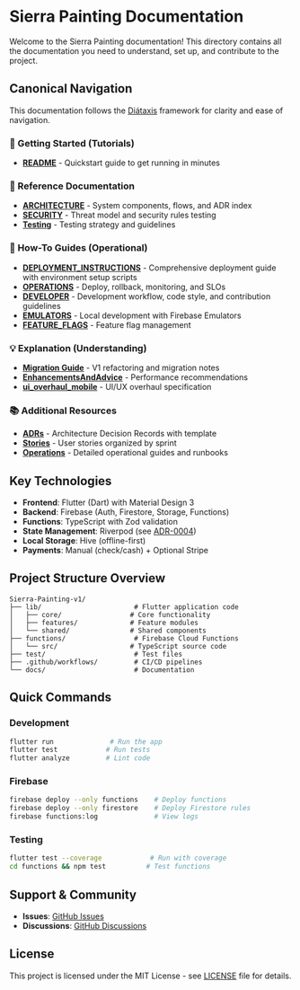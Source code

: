 # Sierra Painting Documentation

Welcome to the Sierra Painting documentation! This directory contains all the documentation you need to understand, set up, and contribute to the project.

## Canonical Navigation

This documentation follows the [Diátaxis](https://diataxis.fr/) framework for clarity and ease of navigation.

### 🚀 Getting Started (Tutorials)
- **[README](../README.md)** - Quickstart guide to get running in minutes

### 📖 Reference Documentation
- **[ARCHITECTURE](../ARCHITECTURE.md)** - System components, flows, and ADR index
- **[SECURITY](../SECURITY.md)** - Threat model and security rules testing
- **[Testing](./Testing.md)** - Testing strategy and guidelines

### 🔧 How-To Guides (Operational)
- **[DEPLOYMENT_INSTRUCTIONS](../DEPLOYMENT_INSTRUCTIONS.md)** - Comprehensive deployment guide with environment setup scripts
- **[OPERATIONS](../OPERATIONS.md)** - Deploy, rollback, monitoring, and SLOs
- **[DEVELOPER](../DEVELOPER.md)** - Development workflow, code style, and contribution guidelines
- **[EMULATORS](./EMULATORS.md)** - Local development with Firebase Emulators
- **[FEATURE_FLAGS](./FEATURE_FLAGS.md)** - Feature flag management

### 💡 Explanation (Understanding)
- **[Migration Guide](./MIGRATION.md)** - V1 refactoring and migration notes
- **[EnhancementsAndAdvice](./EnhancementsAndAdvice.md)** - Performance recommendations
- **[ui_overhaul_mobile](./ui_overhaul_mobile.md)** - UI/UX overhaul specification

### 📚 Additional Resources
- **[ADRs](./adrs/)** - Architecture Decision Records with template
- **[Stories](./stories/)** - User stories organized by sprint
- **[Operations](./ops/)** - Detailed operational guides and runbooks

## Key Technologies

- **Frontend**: Flutter (Dart) with Material Design 3
- **Backend**: Firebase (Auth, Firestore, Storage, Functions)
- **Functions**: TypeScript with Zod validation
- **State Management**: Riverpod (see [ADR-0004](./adrs/0004-riverpod-state-management.md))
- **Local Storage**: Hive (offline-first)
- **Payments**: Manual (check/cash) + Optional Stripe

## Project Structure Overview

```
Sierra-Painting-v1/
├── lib/                       # Flutter application code
│   ├── core/                 # Core functionality
│   ├── features/             # Feature modules
│   └── shared/               # Shared components
├── functions/                 # Firebase Cloud Functions
│   └── src/                  # TypeScript source code
├── test/                      # Test files
├── .github/workflows/         # CI/CD pipelines
└── docs/                      # Documentation
```

## Quick Commands

### Development
```bash
flutter run              # Run the app
flutter test            # Run tests
flutter analyze         # Lint code
```

### Firebase
```bash
firebase deploy --only functions    # Deploy functions
firebase deploy --only firestore    # Deploy Firestore rules
firebase functions:log              # View logs
```

### Testing
```bash
flutter test --coverage            # Run with coverage
cd functions && npm test          # Test functions
```

## Support & Community

- **Issues**: [GitHub Issues](https://github.com/juanvallejo97/Sierra-Painting-v1/issues)
- **Discussions**: [GitHub Discussions](https://github.com/juanvallejo97/Sierra-Painting-v1/discussions)

## License

This project is licensed under the MIT License - see [LICENSE](../LICENSE) file for details.

